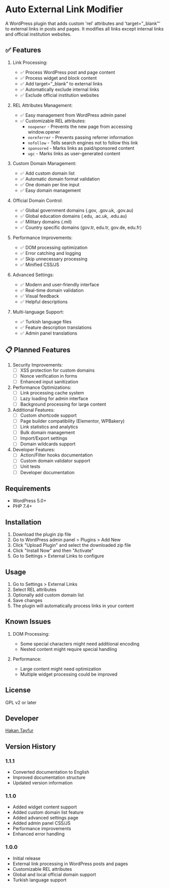 # Auto External Link Modifier

A WordPress plugin that adds custom 'rel' attributes and 'target="_blank"' to external links in posts and pages. It modifies all links except internal links and official institution websites.

## ✅ Features

1. Link Processing:
   - ✅ Process WordPress post and page content
   - ✅ Process widget and block content
   - ✅ Add target="_blank" to external links
   - ✅ Automatically exclude internal links
   - ✅ Exclude official institution websites

2. REL Attributes Management:
   - ✅ Easy management from WordPress admin panel
   - ✅ Customizable REL attributes:
     - `noopener` - Prevents the new page from accessing window.opener
     - `noreferrer` - Prevents passing referrer information
     - `nofollow` - Tells search engines not to follow this link
     - `sponsored` - Marks links as paid/sponsored content
     - `ugc` - Marks links as user-generated content

3. Custom Domain Management:
   - ✅ Add custom domain list
   - ✅ Automatic domain format validation
   - ✅ One domain per line input
   - ✅ Easy domain management

4. Official Domain Control:
   - ✅ Global government domains (.gov, .gov.uk, .gov.au)
   - ✅ Global education domains (.edu, .ac.uk, .edu.au)
   - ✅ Military domains (.mil)
   - ✅ Country specific domains (gov.tr, edu.tr, gov.de, edu.fr)

5. Performance Improvements:
   - ✅ DOM processing optimization
   - ✅ Error catching and logging
   - ✅ Skip unnecessary processing
   - ✅ Minified CSS/JS

6. Advanced Settings:
   - ✅ Modern and user-friendly interface
   - ✅ Real-time domain validation
   - ✅ Visual feedback
   - ✅ Helpful descriptions

7. Multi-language Support:
   - ✅ Turkish language files
   - ✅ Feature description translations
   - ✅ Admin panel translations

## 📋 Planned Features

1. Security Improvements:
   - [ ] XSS protection for custom domains
   - [ ] Nonce verification in forms
   - [ ] Enhanced input sanitization

2. Performance Optimizations:
   - [ ] Link processing cache system
   - [ ] Lazy loading for admin interface
   - [ ] Background processing for large content

3. Additional Features:
   - [ ] Custom shortcode support
   - [ ] Page builder compatibility (Elementor, WPBakery)
   - [ ] Link statistics and analytics
   - [ ] Bulk domain management
   - [ ] Import/Export settings
   - [ ] Domain wildcards support

4. Developer Features:
   - [ ] Action/Filter hooks documentation
   - [ ] Custom domain validator support
   - [ ] Unit tests
   - [ ] Developer documentation

## Requirements

- WordPress 5.0+
- PHP 7.4+

## Installation

1. Download the plugin zip file
2. Go to WordPress admin panel > Plugins > Add New
3. Click "Upload Plugin" and select the downloaded zip file
4. Click "Install Now" and then "Activate"
5. Go to Settings > External Links to configure

## Usage

1. Go to Settings > External Links
2. Select REL attributes
3. Optionally add custom domain list
4. Save changes
5. The plugin will automatically process links in your content

## Known Issues

1. DOM Processing:
   - Some special characters might need additional encoding
   - Nested content might require special handling

2. Performance:
   - Large content might need optimization
   - Multiple widget processing could be improved

## License

GPL v2 or later

## Developer

[Hakan Tayfur](https://htayfur.com)

## Version History

### 1.1.1
- Converted documentation to English
- Improved documentation structure
- Updated version information

### 1.1.0 
- Added widget content support
- Added custom domain list feature
- Added advanced settings page
- Added admin panel CSS/JS
- Performance improvements
- Enhanced error handling

### 1.0.0 
- Initial release
- External link processing in WordPress posts and pages
- Customizable REL attributes
- Global and local official domain support
- Turkish language support
